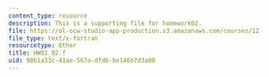 ```yaml
---
content_type: resource
description: This is a supporting file for homework02.
file: https://ol-ocw-studio-app-production.s3.amazonaws.com/courses/12-010-computational-methods-of-scientific-programming-fall-2011/90b1a33c41ae567adfdbbe146b7d3a80_HW02_02.f
file_type: text/x-fortran
resourcetype: Other
title: HW02_02.f
uid: 90b1a33c-41ae-567a-dfdb-be146b7d3a80
---
```

